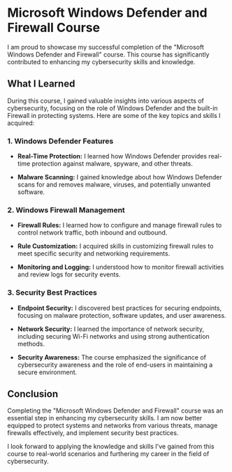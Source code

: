# Microsoft Windows Defender and Firewall Course

I am proud to showcase my successful completion of the "Microsoft Windows Defender and Firewall" course. This course has significantly contributed to enhancing my cybersecurity skills and knowledge.

## What I Learned

During this course, I gained valuable insights into various aspects of cybersecurity, focusing on the role of Windows Defender and the built-in Firewall in protecting systems. Here are some of the key topics and skills I acquired:

### 1. Windows Defender Features

- **Real-Time Protection:** I learned how Windows Defender provides real-time protection against malware, spyware, and other threats.

- **Malware Scanning:** I gained knowledge about how Windows Defender scans for and removes malware, viruses, and potentially unwanted software.

### 2. Windows Firewall Management

- **Firewall Rules:** I learned how to configure and manage firewall rules to control network traffic, both inbound and outbound.

- **Rule Customization:** I acquired skills in customizing firewall rules to meet specific security and networking requirements.

- **Monitoring and Logging:** I understood how to monitor firewall activities and review logs for security events.

### 3. Security Best Practices

- **Endpoint Security:** I discovered best practices for securing endpoints, focusing on malware protection, software updates, and user awareness.

- **Network Security:** I learned the importance of network security, including securing Wi-Fi networks and using strong authentication methods.

- **Security Awareness:** The course emphasized the significance of cybersecurity awareness and the role of end-users in maintaining a secure environment.

## Conclusion

Completing the "Microsoft Windows Defender and Firewall" course was an essential step in enhancing my cybersecurity skills. I am now better equipped to protect systems and networks from various threats, manage firewalls effectively, and implement security best practices.

I look forward to applying the knowledge and skills I've gained from this course to real-world scenarios and furthering my career in the field of cybersecurity.

